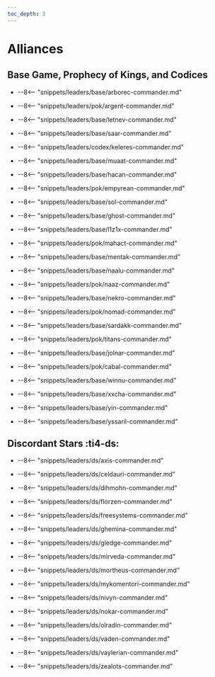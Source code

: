 ```yaml
---
toc_depth: 3
---
```


# Alliances

## Base Game, Prophecy of Kings, and Codices

<div class="grid cards" markdown>
<div class="grid cards" markdown>

-   
    --8<-- "snippets/leaders/base/arborec-commander.md"

</div>
<div class="grid cards" markdown>

-   
    --8<-- "snippets/leaders/pok/argent-commander.md"

</div>
<div class="grid cards" markdown>

-   
    --8<-- "snippets/leaders/base/letnev-commander.md"

</div>
<div class="grid cards" markdown>

-   
    --8<-- "snippets/leaders/base/saar-commander.md"

</div>
<div class="grid cards" markdown>

-   
    --8<-- "snippets/leaders/codex/keleres-commander.md"

</div>
<div class="grid cards" markdown>

-   
    --8<-- "snippets/leaders/base/muaat-commander.md"

</div>
<div class="grid cards" markdown>

-   
    --8<-- "snippets/leaders/base/hacan-commander.md"

</div>
<div class="grid cards" markdown>

-   
    --8<-- "snippets/leaders/pok/empyrean-commander.md"

</div>
<div class="grid cards" markdown>

-   
    --8<-- "snippets/leaders/base/sol-commander.md"

</div>
<div class="grid cards" markdown>

-   
    --8<-- "snippets/leaders/base/ghost-commander.md"

</div>
<div class="grid cards" markdown>

-   
    --8<-- "snippets/leaders/base/l1z1x-commander.md"

</div>
<div class="grid cards" markdown>

-   
    --8<-- "snippets/leaders/pok/mahact-commander.md"

</div>
<div class="grid cards" markdown>

-   
    --8<-- "snippets/leaders/base/mentak-commander.md"

</div>
<div class="grid cards" markdown>

-   
    --8<-- "snippets/leaders/base/naalu-commander.md"

</div>
<div class="grid cards" markdown>

-   
    --8<-- "snippets/leaders/pok/naaz-commander.md"

</div>
<div class="grid cards" markdown>

-   
    --8<-- "snippets/leaders/base/nekro-commander.md"

</div>
<div class="grid cards" markdown>

-   
    --8<-- "snippets/leaders/pok/nomad-commander.md"

</div>
<div class="grid cards" markdown>

-   
    --8<-- "snippets/leaders/base/sardakk-commander.md"

</div>
<div class="grid cards" markdown>

-   
    --8<-- "snippets/leaders/pok/titans-commander.md"

</div>
<div class="grid cards" markdown>

-   
    --8<-- "snippets/leaders/base/jolnar-commander.md"

</div>
<div class="grid cards" markdown>

-   
    --8<-- "snippets/leaders/pok/cabal-commander.md"

</div>
<div class="grid cards" markdown>

-   
    --8<-- "snippets/leaders/base/winnu-commander.md"

</div>
<div class="grid cards" markdown>

-   
    --8<-- "snippets/leaders/base/xxcha-commander.md"

</div>
<div class="grid cards" markdown>

-   
    --8<-- "snippets/leaders/base/yin-commander.md"

</div>
<div class="grid cards" markdown>

-   
    --8<-- "snippets/leaders/base/yssaril-commander.md"

</div>
</div>

## Discordant Stars :ti4-ds:

<div class="grid cards" markdown>
<div class="grid cards" markdown>

-   
    --8<-- "snippets/leaders/ds/axis-commander.md"

</div>
<div class="grid cards" markdown>

-   
    --8<-- "snippets/leaders/ds/celdauri-commander.md"

</div>
<div class="grid cards" markdown>

-   
    --8<-- "snippets/leaders/ds/dihmohn-commander.md"

</div>
<div class="grid cards" markdown>

-   
    --8<-- "snippets/leaders/ds/florzen-commander.md"

</div>
<div class="grid cards" markdown>

-   
    --8<-- "snippets/leaders/ds/freesystems-commander.md"

</div>
<div class="grid cards" markdown>

-   
    --8<-- "snippets/leaders/ds/ghemina-commander.md"

</div>
<div class="grid cards" markdown>

-   
    --8<-- "snippets/leaders/ds/gledge-commander.md"

</div>
<div class="grid cards" markdown>

-   
    --8<-- "snippets/leaders/ds/mirveda-commander.md"

</div>
<div class="grid cards" markdown>

-   
    --8<-- "snippets/leaders/ds/mortheus-commander.md"

</div>
<div class="grid cards" markdown>

-   
    --8<-- "snippets/leaders/ds/mykomentori-commander.md"

</div>
<div class="grid cards" markdown>

-   
    --8<-- "snippets/leaders/ds/nivyn-commander.md"

</div>
<div class="grid cards" markdown>

-   
    --8<-- "snippets/leaders/ds/nokar-commander.md"

</div>
<div class="grid cards" markdown>

-   
    --8<-- "snippets/leaders/ds/olradin-commander.md"

</div>
<div class="grid cards" markdown>

-   
    --8<-- "snippets/leaders/ds/vaden-commander.md"

</div>
<div class="grid cards" markdown>

-   
    --8<-- "snippets/leaders/ds/vaylerian-commander.md"

</div>
<div class="grid cards" markdown>

-   
    --8<-- "snippets/leaders/ds/zealots-commander.md"

</div>
</div>
